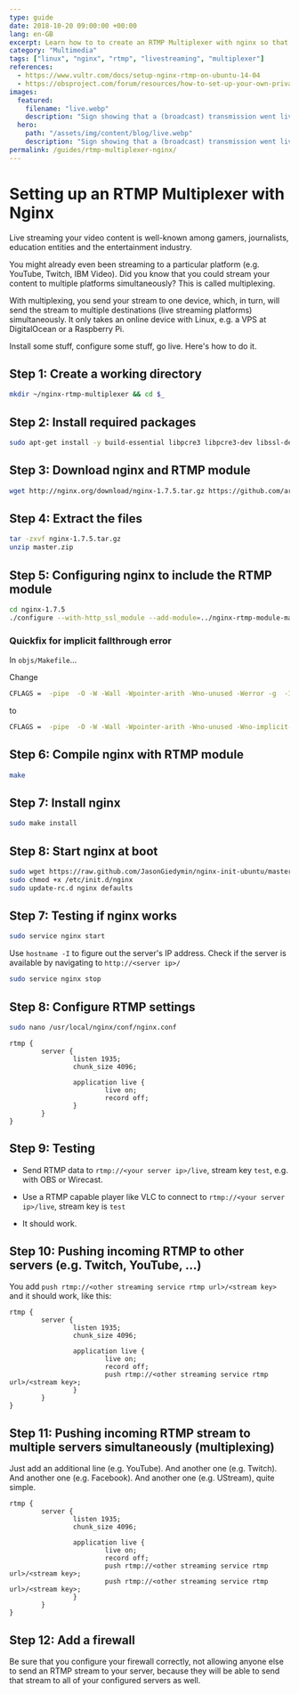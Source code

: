 ```yaml
---
type: guide
date: 2018-10-20 09:00:00 +00:00
lang: en-GB
excerpt: Learn how to to create an RTMP Multiplexer with nginx so that you're able to stream video content to different servers simultaneously...
category: "Multimedia"
tags: ["linux", "nginx", "rtmp", "livestreaming", "multiplexer"]
references:
  - https://www.vultr.com/docs/setup-nginx-rtmp-on-ubuntu-14-04
  - https://obsproject.com/forum/resources/how-to-set-up-your-own-private-rtmp-server-using-nginx.50/
images:
  featured:
    filename: "live.webp"
    description: "Sign showing that a (broadcast) transmission went live"
  hero:
    path: "/assets/img/content/blog/live.webp"
    description: "Sign showing that a (broadcast) transmission went live"
permalink: /guides/rtmp-multiplexer-nginx/
---
```


# Setting up an RTMP Multiplexer with Nginx

Live streaming your video content is well-known among gamers, journalists, education entities and the entertainment industry.

You might already even been streaming to a particular platform (e.g. YouTube, Twitch, IBM Video). Did you know that you could stream your content to multiple platforms simultaneously? This is called multiplexing.

With multiplexing, you send your stream to one device, which, in turn, will send the stream to multiple destinations (live streaming platforms) simultaneously. It only takes an online device with Linux, e.g. a VPS at DigitalOcean or a Raspberry Pi.

Install some stuff, configure some stuff, go live. Here's how to do it.

## Step 1: Create a working directory

```sh
mkdir ~/nginx-rtmp-multiplexer && cd $_
```

## Step 2: Install required packages

```sh
sudo apt-get install -y build-essential libpcre3 libpcre3-dev libssl-dev unzip
```

## Step 3: Download nginx and RTMP module

```sh
wget http://nginx.org/download/nginx-1.7.5.tar.gz https://github.com/arut/nginx-rtmp-module/archive/master.zip
```

## Step 4: Extract the files

```sh
tar -zxvf nginx-1.7.5.tar.gz
unzip master.zip
```

## Step 5: Configuring nginx to include the RTMP module

```sh
cd nginx-1.7.5
./configure --with-http_ssl_module --add-module=../nginx-rtmp-module-master
```

### Quickfix for implicit fallthrough error

In `objs/Makefile`...

Change

```sh
CFLAGS =  -pipe  -O -W -Wall -Wpointer-arith -Wno-unused -Werror -g  -I../nginx-rtmp-module-master
```

to

```sh
CFLAGS =  -pipe  -O -W -Wall -Wpointer-arith -Wno-unused -Wno-implicit-fallthrough -Werror -g  -I../nginx-rtmp-module-master
```

## Step 6: Compile nginx with RTMP module

```sh
make
```

## Step 7: Install nginx

```sh
sudo make install
```

## Step 8: Start nginx at boot

```sh
sudo wget https://raw.github.com/JasonGiedymin/nginx-init-ubuntu/master/nginx -O /etc/init.d/nginx
sudo chmod +x /etc/init.d/nginx
sudo update-rc.d nginx defaults
```

## Step 7: Testing if nginx works

```sh
sudo service nginx start
```

Use `hostname -I` to figure out the server's IP address. Check if the server is available by navigating to `http://<server ip>/`

```sh
sudo service nginx stop
```

## Step 8: Configure RTMP settings

```sh
sudo nano /usr/local/nginx/conf/nginx.conf
```

```
rtmp {
        server {
                listen 1935;
                chunk_size 4096;

                application live {
                        live on;
                        record off;
                }
        }
}
```

## Step 9: Testing

- Send RTMP data to `rtmp://<your server ip>/live`, stream key `test`, e.g. with OBS or Wirecast.

- Use a RTMP capable player like VLC to connect to `rtmp://<your server ip>/live`, stream key is `test`
- It should work.

## Step 10: Pushing incoming RTMP to other servers (e.g. Twitch, YouTube, ...)

You add `push rtmp://<other streaming service rtmp url>/<stream key>` and it should work, like this:

```
rtmp {
        server {
                listen 1935;
                chunk_size 4096;

                application live {
                        live on;
                        record off;
                        push rtmp://<other streaming service rtmp url>/<stream key>;
                }
        }
}
```

## Step 11: Pushing incoming RTMP stream to multiple servers simultaneously (multiplexing)

Just add an additional line (e.g. YouTube). And another one (e.g. Twitch). And another one (e.g. Facebook). And another one (e.g. UStream), quite simple.

```
rtmp {
        server {
                listen 1935;
                chunk_size 4096;

                application live {
                        live on;
                        record off;
                        push rtmp://<other streaming service rtmp url>/<stream key>;
                        push rtmp://<other streaming service rtmp url>/<stream key>;
                }
        }
}
```

## Step 12: Add a firewall

Be sure that you configure your firewall correctly, not allowing anyone else to send an RTMP stream to your server, because they will be able to send that stream to all of your configured servers as well.
